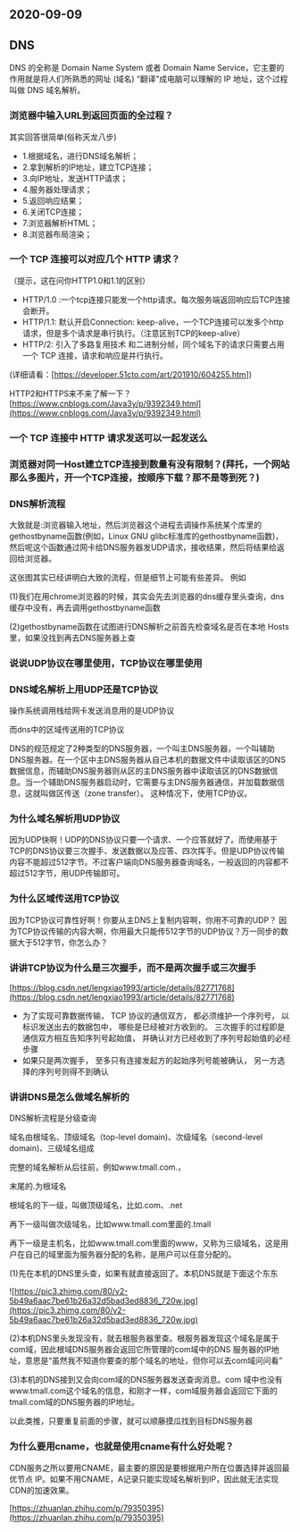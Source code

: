 ## 2020-09-09

## DNS

DNS 的全称是 Domain Name System 或者 Domain Name Service，它主要的作用就是将人们所熟悉的网址 (域名) “翻译”成电脑可以理解的 IP 地址，这个过程叫做 DNS 域名解析。

### 浏览器中输入URL到返回页面的全过程？

其实回答很简单(俗称天龙八步)

- 1.根据域名，进行DNS域名解析；
- 2.拿到解析的IP地址，建立TCP连接；
- 3.向IP地址，发送HTTP请求；
- 4.服务器处理请求；
- 5.返回响应结果；
- 6.关闭TCP连接；
- 7.浏览器解析HTML；
- 8.浏览器布局渲染；

### 一个 TCP 连接可以对应几个 HTTP 请求？

（提示，这在问你HTTP1.0和1.1的区别）

- HTTP/1.0 :一个tcp连接只能发一个http请求。每次服务端返回响应后TCP连接会断开。
- HTTP/1.1: 默认开启Connection: keep-alive，一个TCP连接可以发多个http请求，但是多个请求是串行执行。（注意区别TCP的keep-alive）
- HTTP/2: 引入了多路复用技术 和二进制分帧，同个域名下的请求只需要占用一个 TCP 连接，请求和响应是并行执行。

(详细请看：[https://developer.51cto.com/art/201910/604255.htm])

HTTP2和HTTPS来不来了解一下？
[https://www.cnblogs.com/Java3y/p/9392349.html](https://www.cnblogs.com/Java3y/p/9392349.html)


### 一个 TCP 连接中 HTTP 请求发送可以一起发送么

### 浏览器对同一Host建立TCP连接到数量有没有限制？(拜托，一个网站那么多图片，开一个TCP连接，按顺序下载？那不是等到死？)

### DNS解析流程

大致就是:浏览器输入地址，然后浏览器这个进程去调操作系统某个库里的gethostbyname函数(例如，Linux GNU glibc标准库的gethostbyname函数)，然后呢这个函数通过网卡给DNS服务器发UDP请求，接收结果，然后将结果给返回给浏览器。

这张图其实已经讲明白大致的流程，但是细节上可能有些差异。 例如

(1)我们在用chrome浏览器的时候，其实会先去浏览器的dns缓存里头查询，dns缓存中没有，再去调用gethostbyname函数

(2)gethostbyname函数在试图进行DNS解析之前首先检查域名是否在本地 Hosts 里，如果没找到再去DNS服务器上查

### 说说UDP协议在哪里使用，TCP协议在哪里使用

### DNS域名解析上用UDP还是TCP协议

操作系统调用栈给网卡发送消息用的是UDP协议

而dns中的区域传送用的TCP协议

DNS的规范规定了2种类型的DNS服务器，一个叫主DNS服务器，一个叫辅助DNS服务器。在一个区中主DNS服务器从自己本机的数据文件中读取该区的DNS数据信息，而辅助DNS服务器则从区的主DNS服务器中读取该区的DNS数据信息。当一个辅助DNS服务器启动时，它需要与主DNS服务器通信，并加载数据信息，这就叫做区传送（zone transfer）。 这种情况下，使用TCP协议。

### 为什么域名解析用UDP协议

因为UDP快啊！UDP的DNS协议只要一个请求、一个应答就好了。而使用基于TCP的DNS协议要三次握手、发送数据以及应答、四次挥手。但是UDP协议传输内容不能超过512字节。不过客户端向DNS服务器查询域名，一般返回的内容都不超过512字节，用UDP传输即可。

### 为什么区域传送用TCP协议

因为TCP协议可靠性好啊！你要从主DNS上复制内容啊，你用不可靠的UDP？ 因为TCP协议传输的内容大啊，你用最大只能传512字节的UDP协议？万一同步的数据大于512字节，你怎么办？

### 讲讲TCP协议为什么是三次握手，而不是两次握手或三次握手

[https://blog.csdn.net/lengxiao1993/article/details/82771768](https://blog.csdn.net/lengxiao1993/article/details/82771768)

- 为了实现可靠数据传输， TCP 协议的通信双方， 都必须维护一个序列号， 以标识发送出去的数据包中， 哪些是已经被对方收到的。 三次握手的过程即是通信双方相互告知序列号起始值， 并确认对方已经收到了序列号起始值的必经步骤
- 如果只是两次握手， 至多只有连接发起方的起始序列号能被确认， 另一方选择的序列号则得不到确认

### 讲讲DNS是怎么做域名解析的

DNS解析流程是分级查询

域名由根域名、顶级域名（top-level domain)、次级域名（second-level domain)、三级域名组成

完整的域名解析从后往前，例如www.tmall.com.，

末尾的.为根域名

根域名的下一级，叫做顶级域名，比如.com、.net

再下一级叫做次级域名，比如www.tmall.com里面的.tmall

再下一级是主机名，比如www.tmall.com里面的www，又称为三级域名，这是用户在自己的域里面为服务器分配的名称，是用户可以任意分配的。

(1)先在本机的DNS里头查，如果有就直接返回了。本机DNS就是下面这个东东

![https://pic3.zhimg.com/80/v2-5b49a6aac7be61b26a32d5bad3ed8836_720w.jpg](https://pic3.zhimg.com/80/v2-5b49a6aac7be61b26a32d5bad3ed8836_720w.jpg)

(2)本机DNS里头发现没有，就去根服务器里查。根服务器发现这个域名是属于com域，因此根域DNS服务器会返回它所管理的com域中的DNS 服务器的IP地址，意思是“虽然我不知道你要查的那个域名的地址，但你可以去com域问问看”

(3)本机的DNS接到又会向com域的DNS服务器发送查询消息。com 域中也没有www.tmall.com这个域名的信息，和刚才一样，com域服务器会返回它下面的tmall.com域的DNS服务器的IP地址。

以此类推，只要重复前面的步骤，就可以顺藤摸瓜找到目标DNS服务器

### 为什么要用cname，也就是使用cname有什么好处呢？

CDN服务之所以要用CNAME，最主要的原因是要根据用户所在位置选择并返回最优节点 IP。如果不用CNAME，A记录只能实现域名解析到IP，因此就无法实现CDN的加速效果。

[https://zhuanlan.zhihu.com/p/79350395](https://zhuanlan.zhihu.com/p/79350395)